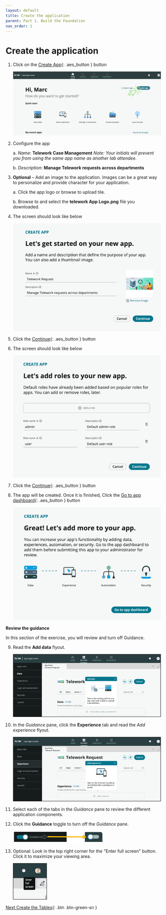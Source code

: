 ```yaml
---
layout: default
title: Create the application
parent: Part 1. Build the Foundation
nav_order: 1
---
```


# Create the application

1. Click on the [Create App](#){: .aes_button } button

    ![relative](images/1_Create_App.png)

2. Configure the app

    a. _Name_: **Telework Case Management**
    _Note: Your initials will prevent you from using the same app name as another lab attendee._

    b. _Description_: **Manage Telework requests across departments**

3. **Optional** – Add an image to the application. Images can be a great way to personalize and provide character for your application.

    a. Click the app logo or browse to upload tile.

    b. Browse to and select the  **telework App Logo.png** file you downloaded.

4. The screen should look like below

    ![relative](./images/1_New_App_Final_State.png)

5. Click the [Continue](#){: .aes_button } button

6. The screen should look like below

    ![relative](images/1_add_roles.png)

7. Click the [Continue](#){: .aes_button } button

8. The app will be created. Once it is finished, Click the [Go to app dashboard](#){: .aes_button } button

    ![relative](images/Go_to_app_dashboard.png)

**Review the guidance**

In this section of the exercise, you will review and turn off Guidance.

9. Read the **Add data** flyout.

    ![relative](images/2.1_guidance_add_data.png)

10. In the _Guidance_ pane, click the  **Experience**  tab and read the _Add experience_ flyout.

    ![relative](images/2.2_guidance_add_experience.png)

11. Select each of the tabs in the _Guidance_ pane to review the different application components.

12. Click the  **Guidance**  toggle to turn off the _Guidance_ pane.

    ![relative](images/2.3_toggle_guidance.png)

13. Optional: Look in the top right corner for the "Enter full screen" button. Click it to maximize your viewing area.

    ![relative](images/2.4_full-screen.png)


 [Next Create the Tables](Part_1.2_Create_the_Tables.md){: .btn .btn-green-sn }
